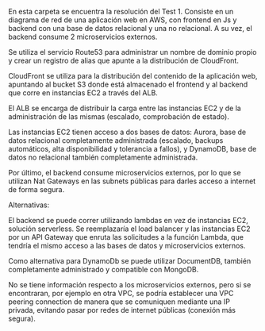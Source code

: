 En esta carpeta se encuentra la resolución del Test 1.
Consiste en un diagrama de red de una aplicación web en AWS, con frontend en Js y backend con una base de datos relacional y una no relacional. A su vez, el backend consume 2 microservicios externos.

Se utiliza el servicio Route53 para administrar un nombre de dominio propio y crear un registro de alias que apunte a la distribución de CloudFront.

CloudFront se utiliza para la distribución del contenido de la aplicación web, apuntando al bucket S3 donde está almacenado el frontend y al backend que corre en instancias EC2 a través del ALB.

El ALB se encarga de distribuir la carga entre las instancias EC2 y de la administración de las mismas (escalado, comprobación de estado).

Las instancias EC2 tienen acceso a dos bases de datos: Aurora, base de datos relacional completamente administrada (escalado, backups automáticos, alta disponibilidad y tolerancia a fallos), y DynamoDB, base de datos no relacional también completamente administrada.

Por último, el backend consume microservicios externos, por lo que se utilizan Nat Gateways en las subnets públicas para darles acceso a internet de forma segura.

Alternativas:

El backend se puede correr utilizando lambdas en vez de instancias EC2, solución serverless. Se reemplazaría el load balancer y las instancias EC2 por un API Gateway que enruta las solicitudes a la función Lambda, que tendría el mismo acceso a las bases de datos y microservicios externos.

Como alternativa para DynamoDb se puede utilizar DocumentDB, también completamente administrado y compatible con MongoDB.

No se tiene información respecto a los microservicios externos, pero si se encontraran, por ejemplo en otra VPC, se podría establecer una VPC peering connection de manera que se comuniquen mediante una IP privada, evitando pasar por redes de internet públicas (conexión más segura).

